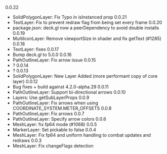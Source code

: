 0.0.22
- SolidPolygonLayer: Fix Typo in isInstanced prop
0.0.21
- TextLayer: Fix to prevent redraw flag from being set every frame
0.0.20
- package.json: deck.gl now a peerDependency to avoid double installs
0.0.19
- MultiIconLayer: Remove viewportSize in shader and fix getText (#1285)
0.0.18
- TextLayer: fixes
0.0.17
- Bump deck.gl to 5.0.0
0.0.16
- PathOutlineLayer: Fix arrow issue
0.0.15
- ?
0.0.14
- ?
0.0.13
- SolidPolygonLayer: New Layer Added (more performant copy of core layer)
0.0.12
- Bug fixes + build against 4.2.0-alpha.29
0.0.11
- PathOutlineLayer: Support bi-directional arrows
0.0.10
- Layers: Use getSubLayerProps
0.0.9
- PathOutlineLayer: Fix arrows when using COORDINATE_SYSTEM.METER_OFFSETS
0.0.8
- PathOutlineLayer: Fix arrows
0.0.7
- PathOutlineLayer: Specify arrow colors
0.0.6
- MeshLayer: fix fp64 mode (#1068)
0.0.5
- MarkerLayer: Set pickable to false
0.0.4
- MeshLayer: Fix fp64 and uniform handling to combat updates and redraws
0.0.3
- MeshLayer: Fix changeFlags detection
